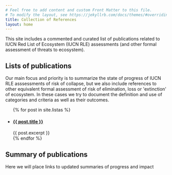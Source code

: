 ```yaml
---
# Feel free to add content and custom Front Matter to this file.
# To modify the layout, see https://jekyllrb.com/docs/themes/#overriding-theme-defaults
title: Collection of References
layout: home
---
```


This site includes a commented and curated list of publications related to IUCN Red List of Ecosystem (IUCN RLE) assessments (and other formal assessment of threats to ecosystem).

## Lists of publications

Our main focus and priority is to summarize the state of progress of IUCN RLE asssessments of risk of collapse, but we also include references to other equivalent formal assessment of risk of elimination, loss or 'extinction' of ecosystem. In these cases we try to document the definition and use of categories and criteria as well as their outcomes.

<ul>
  {% for post in site.listas %}
    <li>
      <h4><a href="{{ site.baseurl }}{{ post.url }}">{{ post.title }}</a></h4>
      {{ post.excerpt }}
    </li>
  {% endfor %}
</ul>


## Summary of publications

Here we will place links to updated summaries of progress and impact
